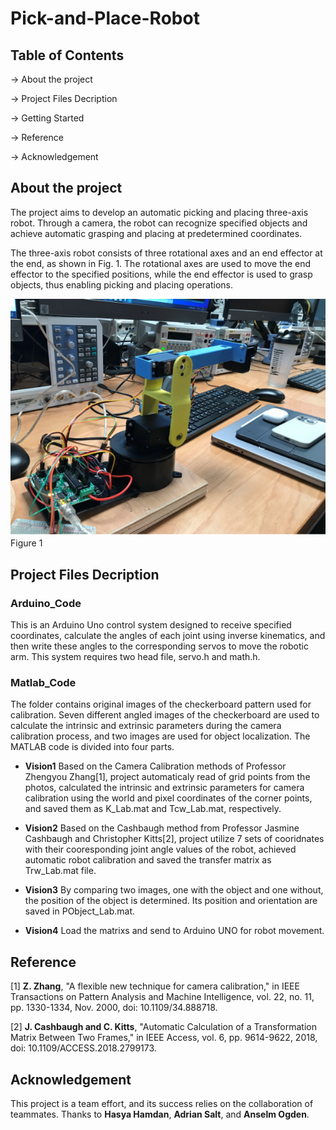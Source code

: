 # Pick-and-Place-Robot

## Table of Contents
-> About the project

-> Project Files Decription

-> Getting Started

-> Reference

-> Acknowledgement


## About the project
The project aims to develop an automatic picking and placing three-axis robot. Through a camera, the robot can recognize specified objects and achieve automatic grasping and placing at predetermined coordinates.

The three-axis robot consists of three rotational axes and an end effector at the end, as shown in Fig. 1.
The rotational axes are used to move the end effector to the specified positions, while the end effector is used to grasp objects, thus enabling picking and placing operations.

![Figure 1](./image/robot.png)
Figure 1

## Project Files Decription

### Arduino_Code
This is an Arduino Uno control system designed to receive specified coordinates, calculate the angles of each joint using inverse kinematics, and then write these angles to the corresponding servos to move the robotic arm.
This system requires two head file, servo.h and math.h.

### Matlab_Code
The folder contains original images of the checkerboard pattern used for calibration. Seven different angled images of the checkerboard are used to calculate the intrinsic and extrinsic parameters during the camera calibration process, and two images are used for object localization. The MATLAB code is divided into four parts.
- **Vision1**
Based on the Camera Calibration methods of Professor Zhengyou Zhang[1], project automaticaly read of grid points from the photos, calculated the intrinsic and extrinsic parameters for camera calibration using the world and pixel coordinates of the corner points, and saved them as K_Lab.mat and Tcw_Lab.mat, respectively.

- **Vision2**
Based on the Cashbaugh method from Professor Jasmine Cashbaugh and Christopher Kitts[2], project utilize 7 sets of cooridnates with their cooresponding joint angle values of the robot, achieved automatic robot calibration and saved the transfer matrix as Trw_Lab.mat file.

- **Vision3**
By comparing two images, one with the object and one without, the position of the object is determined. Its position and orientation are saved in PObject_Lab.mat.

- **Vision4**
Load the matrixs and send to Arduino UNO for robot movement.


## Reference
[1] **Z. Zhang**, "A flexible new technique for camera calibration," in IEEE Transactions on Pattern Analysis and Machine Intelligence, vol. 22, no. 11, pp. 1330-1334, Nov. 2000, doi: 10.1109/34.888718.

[2] **J. Cashbaugh and C. Kitts**, "Automatic Calculation of a Transformation Matrix Between Two Frames," in IEEE Access, vol. 6, pp. 9614-9622, 2018, doi: 10.1109/ACCESS.2018.2799173.


## Acknowledgement
This project is a team effort, and its success relies on the collaboration of teammates. Thanks to **Hasya Hamdan**, **Adrian Salt**, and **Anselm Ogden**.













